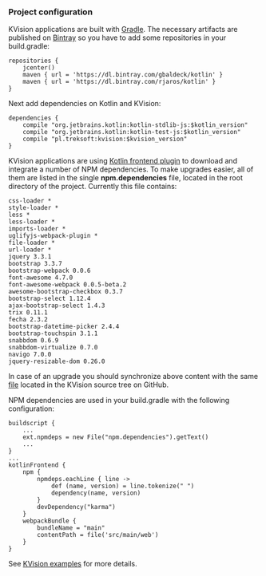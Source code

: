 ### Project configuration

KVision applications are built with [Gradle](https://gradle.org/).
The necessary artifacts are published on [Bintray](https://bintray.com/) so you have to add some repositories in your build.gradle:

    repositories {
        jcenter()
        maven { url = 'https://dl.bintray.com/gbaldeck/kotlin' }
        maven { url = 'https://dl.bintray.com/rjaros/kotlin' }
    }

Next add dependencies on Kotlin and KVision:

    dependencies {
        compile "org.jetbrains.kotlin:kotlin-stdlib-js:$kotlin_version"
        compile "org.jetbrains.kotlin:kotlin-test-js:$kotlin_version"
        compile "pl.treksoft:kvision:$kvision_version"
    }

KVision applications are using [Kotlin frontend plugin](https://github.com/Kotlin/kotlin-frontend-plugin) 
to download and integrate a number of NPM dependencies. To make upgrades easier, all of them are listed in 
the single **npm.dependencies** file, located in the root directory of the project. 
Currently this file contains:

    css-loader *
    style-loader *
    less *
    less-loader *
    imports-loader *
    uglifyjs-webpack-plugin *
    file-loader *
    url-loader *
    jquery 3.3.1
    bootstrap 3.3.7
    bootstrap-webpack 0.0.6
    font-awesome 4.7.0
    font-awesome-webpack 0.0.5-beta.2
    awesome-bootstrap-checkbox 0.3.7
    bootstrap-select 1.12.4
    ajax-bootstrap-select 1.4.3
    trix 0.11.1
    fecha 2.3.2
    bootstrap-datetime-picker 2.4.4
    bootstrap-touchspin 3.1.1
    snabbdom 0.6.9
    snabbdom-virtualize 0.7.0
    navigo 7.0.0
    jquery-resizable-dom 0.26.0

In case of an upgrade you should synchronize above content with the same [file](https://raw.githubusercontent.com/rjaros/kvision/master/npm.dependencies) 
located in the KVision source tree on GitHub.

NPM dependencies are used in your build.gradle with the following configuration:

    buildscript {
        ...
        ext.npmdeps = new File("npm.dependencies").getText()
        ...
    }
    ...
    kotlinFrontend {
        npm {
            npmdeps.eachLine { line ->
                def (name, version) = line.tokenize(" ")
                dependency(name, version)
            }
            devDependency("karma")
        }
        webpackBundle {
            bundleName = "main"
            contentPath = file('src/main/web')
        }
    }

See [KVision examples](https://github.com/rjaros/kvision-examples) for more details.